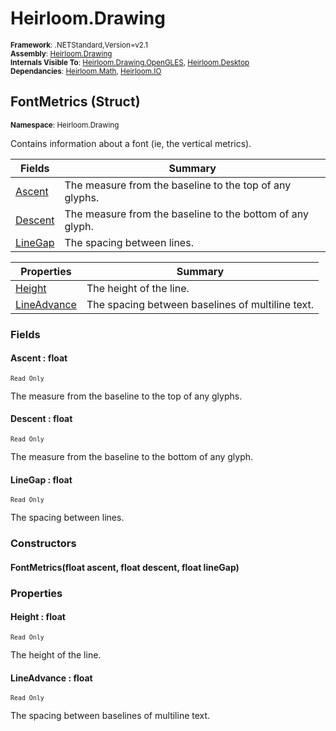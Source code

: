 # Heirloom.Drawing

<small>**Framework**: .NETStandard,Version=v2.1</small>  
<small>**Assembly**: [Heirloom.Drawing](../Heirloom.Drawing/Heirloom.Drawing.md)</small>  
<small>**Internals Visible To**: [Heirloom.Drawing.OpenGLES](../Heirloom.Drawing.OpenGLES/Heirloom.Drawing.OpenGLES.md), [Heirloom.Desktop](../Heirloom.Desktop/Heirloom.Desktop.md)</small>  
<small>**Dependancies**: [Heirloom.Math](../Heirloom.Math/Heirloom.Math.md), [Heirloom.IO](../Heirloom.IO/Heirloom.IO.md)</small>  

## FontMetrics (Struct)
<small>**Namespace**: Heirloom.Drawing</sub></small>  

Contains information about a font (ie, the vertical metrics).

| Fields               | Summary                                                   |
|----------------------|-----------------------------------------------------------|
| [Ascent](#ASCE3163)  | The measure from the baseline to the top of any glyphs.   |
| [Descent](#DESCD1D7) | The measure from the baseline to the bottom of any glyph. |
| [LineGap](#LINEF437) | The spacing between lines.                                |

| Properties               | Summary                                          |
|--------------------------|--------------------------------------------------|
| [Height](#HEIGE098)      | The height of the line.                          |
| [LineAdvance](#LINEFB1B) | The spacing between baselines of multiline text. |

### Fields

#### <a name="ASCE3163"></a> Ascent : float
<small>`Read Only`</small>

The measure from the baseline to the top of any glyphs.

#### <a name="DESCD1D7"></a> Descent : float
<small>`Read Only`</small>

The measure from the baseline to the bottom of any glyph.

#### <a name="LINEF437"></a> LineGap : float
<small>`Read Only`</small>

The spacing between lines.

### Constructors

#### FontMetrics(float ascent, float descent, float lineGap)

### Properties

#### <a name="HEIGE098"></a> Height : float

<small>`Read Only`</small>

The height of the line.

#### <a name="LINEFB1B"></a> LineAdvance : float

<small>`Read Only`</small>

The spacing between baselines of multiline text.

